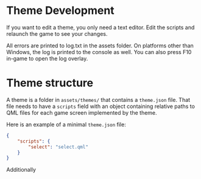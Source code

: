 # Theme Development

If you want to edit a theme, you only need a text editor.
Edit the scripts and relaunch the game to see your changes.

All errors are printed to log.txt in the assets folder. On platforms other than Windows,
the log is printed to the console as well.
You can also press F10 in-game to open the log overlay.

# Theme structure

A theme is a folder in `assets/themes/` that contains a `theme.json` file.
That file needs to have a `scripts` field with an object
containing relative paths to QML files for each game screen implemented by the theme.

Here is an example of a minimal `theme.json` file:

```json
{
    "scripts": {
        "select": "select.qml"
    }
}
```

Additionally